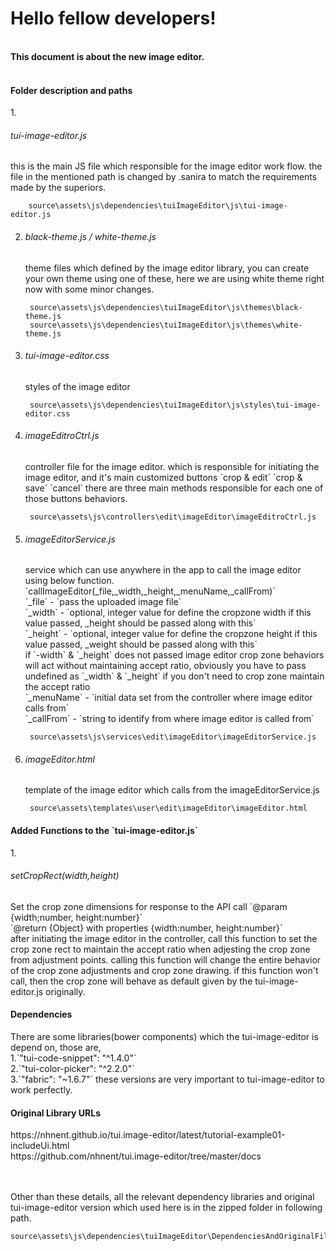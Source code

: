 <h1>Hello fellow developers!</h1> <br>
<strong>This document is about the new image editor.</strong> <br> <br>

<h4>Folder description and paths</h4>
1. <h6>tui-image-editor.js</h6>
        this is the main JS file which responsible for the image editor work flow. the file in the mentioned path is changed by .sanira
        to match the requirements made by the superiors.
        
        source\assets\js\dependencies\tuiImageEditor\js\tui-image-editor.js

2. <h6>black-theme.js / white-theme.js</h6>
        theme files which defined by the image editor library, you can create your own theme using one of these, here we are using white theme right now with some minor changes.
        
        source\assets\js\dependencies\tuiImageEditor\js\themes\black-theme.js
        source\assets\js\dependencies\tuiImageEditor\js\themes\white-theme.js

3. <h6>tui-image-editor.css</h6>
        styles of the image editor
        
        source\assets\js\dependencies\tuiImageEditor\js\styles\tui-image-editor.css

4. <h6>imageEditroCtrl.js</h6>
        controller file for the image editor. which is responsible for initiating the image editor, and it's main customized buttons
            `crop & edit`
            `crop & save`
            `cancel`
         there are three main methods responsible for each one of those buttons behaviors.
        
        source\assets\js\controllers\edit\imageEditor\imageEditroCtrl.js

5. <h6>imageEditorService.js</h6>
        service which can use anywhere in the app to call the image editor using below function. 
        `callImageEditor(_file,_width,_height,_menuName,_callFrom)`<br>
        `_file` - `pass the uploaded image file`<br>
        `_width` - `optional, integer value for define the cropzone width if this value passed, _height should be passed along with this`<br>
        `_height` - `optional, integer value for define the cropzone height if this value passed, _weight should be passed along with this`<br>
        if `-width` & `_height` does not passed image editor crop zone behaviors will act without maintaining accept ratio, obviously you have to pass undefined as `_width` & `_height` if you don't need to crop zone maintain the accept ratio<br>
        `_menuName` - `initial data set from the controller where image editor calls from`<br>
        `_callFrom` - `string to identify from where image editor is called from`<br>
        
        source\assets\js\services\edit\imageEditor\imageEditorService.js

6. <h6>imageEditor.html</h6>
        template of the image editor which calls from the imageEditorService.js
        
        source\assets\templates\user\edit\imageEditor\imageEditor.html
        
<h4>Added Functions to the `tui-image-editor.js`</h4>
1. <h6>setCropRect(width,height)</h6>
    Set the crop zone dimensions for response to the API call
        `@param {width;number, height:number}`<br>
	    `@return {Object} with properties {width:number, height:number}`<br>
	after initiating the image editor in the controller, call this function to set the crop zone rect to maintain the accept ratio when adjesting the crop zone from adjustment points.
	calling this function will change the entire behavior of the crop zone adjustments and crop zone drawing. if this function won't call, then the crop zone will behave as default given by the tui-image-editor.js originally.
	
<h4>Dependencies</h4>
There are some libraries(bower components) which the tui-image-editor is depend on, those are,<br>
1.`"tui-code-snippet": "^1.4.0"`<br>
2.`"tui-color-picker": "^2.2.0"`<br>
3.`"fabric": "~1.6.7"`
these versions are very important to tui-image-editor to work perfectly.

<h4>Original Library URLs</h4>
    https://nhnent.github.io/tui.image-editor/latest/tutorial-example01-includeUi.html <br>
    https://github.com/nhnent/tui.image-editor/tree/master/docs
	
<br><br>
Other than these details, all the relevant dependency libraries and original tui-image-editor version which used here is in the zipped folder in following path.

    source\assets\js\dependencies\tuiImageEditor\DependenciesAndOriginalFiles.zip 
